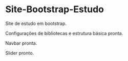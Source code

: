 # Site-Bootstrap-Estudo
Site de estudo em bootstrap.

Configurações de bibliotecas e estrutura básica pronta.

Navbar pronta.

Slider pronto.